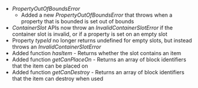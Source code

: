 

-   _PropertyOutOfBoundsError_
    -   Added a new _PropertyOutOfBoundsError_ that throws when a property that is bounded is set out of bounds
-   _ContainerSlot_ APIs now throw an _InvalidContainerSlotError_ if the container slot is invalid, or if a property is set on an empty slot
-   Property _typeId_ no longer returns undefined for empty slots, but instead throws an _InvalidContainerSlotError_
-   Added function _hasItem_ \- Returns whether the slot contains an item
-   Added function _getCanPlaceOn_ \- Returns an array of block identifiers that the item can be placed on
-   Added function _getCanDestroy_ \- Returns an array of block identifiers that the item can destroy when used

